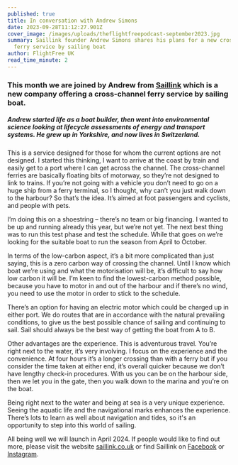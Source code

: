 ```yaml
---
published: true
title: In conversation with Andrew Simons
date: 2023-09-28T11:12:27.901Z
cover_image: /images/uploads/theflightfreepodcast-september2023.jpg
summary: Saillink founder Andrew Simons shares his plans for a new cross-channel
  ferry service by sailing boat
author: FlightFree UK
read_time_minute: 2
---
```

### This month we are joined by Andrew from [Saillink](https://saillink.co.uk/) which is a new company offering a cross-channel ferry service by sailing boat.

##### Andrew started life as a boat builder, then went into environmental science looking at lifecycle assessments of energy and transport systems. He grew up in Yorkshire, and now lives in Switzerland.

This is a service designed for those for whom the current options are not designed. I started this thinking, I want to arrive at the coast by train and easily get to a port where I can get across the channel. The cross-channel ferries are basically floating bits of motorway, so they’re not designed to link to trains. If you’re not going with a vehicle you don’t need to go on a huge ship from a ferry terminal, so I thought, why can’t you just walk down to the harbour? So that’s the idea. It’s aimed at foot passengers and cyclists, and people with pets.

I’m doing this on a shoestring – there’s no team or big financing. I wanted to be up and running already this year, but we’re not yet. The next best thing was to run this test phase and test the schedule. While that goes on we’re looking for the suitable boat to run the season from April to October. 

In terms of the low-carbon aspect, it’s a bit more complicated than just saying, this is a zero carbon way of crossing the channel. Until I know which boat we’re using and what the motorisation will be, it’s difficult to say how low carbon it will be. I’m keen to find the lowest-carbon method possible, because you have to motor in and out of the harbour and if there’s no wind, you need to use the motor in order to stick to the schedule. 

There’s an option for having an electric motor which could be charged up in either port. We do routes that are in accordance with the natural prevailing conditions, to give us the best possible chance of sailing and continuing to sail. Sail should always be the best way of getting the boat from A to B.

Other advantages are the experience. This is adventurous travel. You’re right next to the water, it’s very involving. I focus on the experience and the convenience. At four hours it’s a longer crossing than with a ferry but if you consider the time taken at either end, it’s overall quicker because we don’t have lengthy check-in procedures. With us you can be on the harbour side, then we let you in the gate, then you walk down to the marina and you’re on the boat. 

Being right next to the water and being at sea is a very unique experience. Seeing the aquatic life and the navigational marks enhances the experience. There’s lots to learn as well about navigation and tides, so it's an opportunity to step into this world of sailing.

All being well we will launch in April 2024. If people would like to find out more, please visit the website [saillink.co.uk](http://saillink.co.uk) or find Saillink on [Facebook](https://www.facebook.com/profile.php?id=100064535785989) or [Instagram](https://www.instagram.com/saillink.sailferry/).